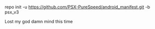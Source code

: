 repo init -u https://github.com/PSX-PureSpeed/android_manifest.git -b psx_v3

Lost my god damn mind this time

